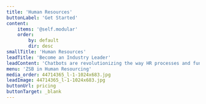 ```yaml
---
title: 'Human Resources'
buttonLabel: 'Get Started'
content:
    items: '@self.modular'
    order:
        by: default
        dir: desc
smallTitle: 'Human Resources'
leadTitle: 'Become an Industry Leader'
leadContent: 'Chatbots are revolutionizing the way HR processes and functions are imagined and carried out in a technologically advanced society, and are set to transform employee interactions across the board. Accessible, seamless, and personalized interactions lead to an improved employee experience, reducing employee turnover and enhancing workplace productivity. To do this, HR professionals must rethink the way they engage with employees across the complete lifecycle, from recruitment to employee onboarding, benefits and payroll management, training and skills development, performance management, and more.'
menu: 'ZSB in Human Resourcing'
media_order: 44714365_l-1-1024x683.jpg
leadImage: 44714365_l-1-1024x683.jpg
buttonUrl: pricing
buttonTarget: _blank
---
```



